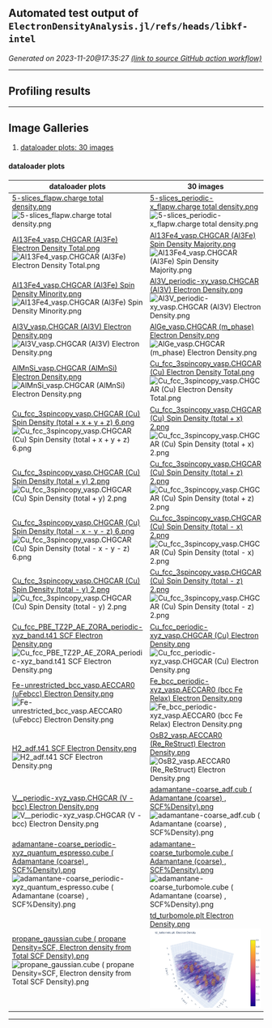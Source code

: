 ## Automated test output of `ElectronDensityAnalysis.jl/refs/heads/libkf-intel`
*Generated on 2023-11-20@17:35:27 [(link to source GitHub action workflow)](https://github.com/MolecularTheoryGroup/ElectronDensityAnalysis.jl/actions/runs/6933582402)*

---

## Profiling results

---

## Image Galleries
1. [dataloader plots: 30 images](#dataloader-plots)
#### dataloader plots
| dataloader plots | 30 images |
| --- | --- |
| [5-slices_flapw.charge total density.png](https://raw.githubusercontent.com/MolecularTheoryGroup/test_results/main/eda/dataloader_plots%2F%2F5-slices_flapw.charge%20total%20density.png) ![5-slices_flapw.charge total density.png](https://raw.githubusercontent.com/MolecularTheoryGroup/test_results/main/eda/dataloader_plots%2F%2F5-slices_flapw.charge%20total%20density.png) | [5-slices_periodic-x_flapw.charge total density.png](https://raw.githubusercontent.com/MolecularTheoryGroup/test_results/main/eda/dataloader_plots%2F%2F5-slices_periodic-x_flapw.charge%20total%20density.png) ![5-slices_periodic-x_flapw.charge total density.png](https://raw.githubusercontent.com/MolecularTheoryGroup/test_results/main/eda/dataloader_plots%2F%2F5-slices_periodic-x_flapw.charge%20total%20density.png) |
| [Al13Fe4_vasp.CHGCAR (Al3Fe) Electron Density Total.png](https://raw.githubusercontent.com/MolecularTheoryGroup/test_results/main/eda/dataloader_plots%2F%2FAl13Fe4_vasp.CHGCAR%20%28Al3Fe%29%20Electron%20Density%20Total.png) ![Al13Fe4_vasp.CHGCAR (Al3Fe) Electron Density Total.png](https://raw.githubusercontent.com/MolecularTheoryGroup/test_results/main/eda/dataloader_plots%2F%2FAl13Fe4_vasp.CHGCAR%20%28Al3Fe%29%20Electron%20Density%20Total.png) | [Al13Fe4_vasp.CHGCAR (Al3Fe) Spin Density Majority.png](https://raw.githubusercontent.com/MolecularTheoryGroup/test_results/main/eda/dataloader_plots%2F%2FAl13Fe4_vasp.CHGCAR%20%28Al3Fe%29%20Spin%20Density%20Majority.png) ![Al13Fe4_vasp.CHGCAR (Al3Fe) Spin Density Majority.png](https://raw.githubusercontent.com/MolecularTheoryGroup/test_results/main/eda/dataloader_plots%2F%2FAl13Fe4_vasp.CHGCAR%20%28Al3Fe%29%20Spin%20Density%20Majority.png) |
| [Al13Fe4_vasp.CHGCAR (Al3Fe) Spin Density Minority.png](https://raw.githubusercontent.com/MolecularTheoryGroup/test_results/main/eda/dataloader_plots%2F%2FAl13Fe4_vasp.CHGCAR%20%28Al3Fe%29%20Spin%20Density%20Minority.png) ![Al13Fe4_vasp.CHGCAR (Al3Fe) Spin Density Minority.png](https://raw.githubusercontent.com/MolecularTheoryGroup/test_results/main/eda/dataloader_plots%2F%2FAl13Fe4_vasp.CHGCAR%20%28Al3Fe%29%20Spin%20Density%20Minority.png) | [Al3V_periodic-xy_vasp.CHGCAR (Al3V) Electron Density.png](https://raw.githubusercontent.com/MolecularTheoryGroup/test_results/main/eda/dataloader_plots%2F%2FAl3V_periodic-xy_vasp.CHGCAR%20%28Al3V%29%20Electron%20Density.png) ![Al3V_periodic-xy_vasp.CHGCAR (Al3V) Electron Density.png](https://raw.githubusercontent.com/MolecularTheoryGroup/test_results/main/eda/dataloader_plots%2F%2FAl3V_periodic-xy_vasp.CHGCAR%20%28Al3V%29%20Electron%20Density.png) |
| [Al3V_vasp.CHGCAR (Al3V) Electron Density.png](https://raw.githubusercontent.com/MolecularTheoryGroup/test_results/main/eda/dataloader_plots%2F%2FAl3V_vasp.CHGCAR%20%28Al3V%29%20Electron%20Density.png) ![Al3V_vasp.CHGCAR (Al3V) Electron Density.png](https://raw.githubusercontent.com/MolecularTheoryGroup/test_results/main/eda/dataloader_plots%2F%2FAl3V_vasp.CHGCAR%20%28Al3V%29%20Electron%20Density.png) | [AlGe_vasp.CHGCAR (m_phase) Electron Density.png](https://raw.githubusercontent.com/MolecularTheoryGroup/test_results/main/eda/dataloader_plots%2F%2FAlGe_vasp.CHGCAR%20%28m_phase%29%20Electron%20Density.png) ![AlGe_vasp.CHGCAR (m_phase) Electron Density.png](https://raw.githubusercontent.com/MolecularTheoryGroup/test_results/main/eda/dataloader_plots%2F%2FAlGe_vasp.CHGCAR%20%28m_phase%29%20Electron%20Density.png) |
| [AlMnSi_vasp.CHGCAR (AlMnSi) Electron Density.png](https://raw.githubusercontent.com/MolecularTheoryGroup/test_results/main/eda/dataloader_plots%2F%2FAlMnSi_vasp.CHGCAR%20%28AlMnSi%29%20Electron%20Density.png) ![AlMnSi_vasp.CHGCAR (AlMnSi) Electron Density.png](https://raw.githubusercontent.com/MolecularTheoryGroup/test_results/main/eda/dataloader_plots%2F%2FAlMnSi_vasp.CHGCAR%20%28AlMnSi%29%20Electron%20Density.png) | [Cu_fcc_3spincopy_vasp.CHGCAR (Cu) Electron Density Total.png](https://raw.githubusercontent.com/MolecularTheoryGroup/test_results/main/eda/dataloader_plots%2F%2FCu_fcc_3spincopy_vasp.CHGCAR%20%28Cu%29%20Electron%20Density%20Total.png) ![Cu_fcc_3spincopy_vasp.CHGCAR (Cu) Electron Density Total.png](https://raw.githubusercontent.com/MolecularTheoryGroup/test_results/main/eda/dataloader_plots%2F%2FCu_fcc_3spincopy_vasp.CHGCAR%20%28Cu%29%20Electron%20Density%20Total.png) |
| [Cu_fcc_3spincopy_vasp.CHGCAR (Cu) Spin Density (total + x + y + z)  6.png](https://raw.githubusercontent.com/MolecularTheoryGroup/test_results/main/eda/dataloader_plots%2F%2FCu_fcc_3spincopy_vasp.CHGCAR%20%28Cu%29%20Spin%20Density%20%28total%20%2B%20x%20%2B%20y%20%2B%20z%29%20%206.png) ![Cu_fcc_3spincopy_vasp.CHGCAR (Cu) Spin Density (total + x + y + z)  6.png](https://raw.githubusercontent.com/MolecularTheoryGroup/test_results/main/eda/dataloader_plots%2F%2FCu_fcc_3spincopy_vasp.CHGCAR%20%28Cu%29%20Spin%20Density%20%28total%20%2B%20x%20%2B%20y%20%2B%20z%29%20%206.png) | [Cu_fcc_3spincopy_vasp.CHGCAR (Cu) Spin Density (total + x)  2.png](https://raw.githubusercontent.com/MolecularTheoryGroup/test_results/main/eda/dataloader_plots%2F%2FCu_fcc_3spincopy_vasp.CHGCAR%20%28Cu%29%20Spin%20Density%20%28total%20%2B%20x%29%20%202.png) ![Cu_fcc_3spincopy_vasp.CHGCAR (Cu) Spin Density (total + x)  2.png](https://raw.githubusercontent.com/MolecularTheoryGroup/test_results/main/eda/dataloader_plots%2F%2FCu_fcc_3spincopy_vasp.CHGCAR%20%28Cu%29%20Spin%20Density%20%28total%20%2B%20x%29%20%202.png) |
| [Cu_fcc_3spincopy_vasp.CHGCAR (Cu) Spin Density (total + y)  2.png](https://raw.githubusercontent.com/MolecularTheoryGroup/test_results/main/eda/dataloader_plots%2F%2FCu_fcc_3spincopy_vasp.CHGCAR%20%28Cu%29%20Spin%20Density%20%28total%20%2B%20y%29%20%202.png) ![Cu_fcc_3spincopy_vasp.CHGCAR (Cu) Spin Density (total + y)  2.png](https://raw.githubusercontent.com/MolecularTheoryGroup/test_results/main/eda/dataloader_plots%2F%2FCu_fcc_3spincopy_vasp.CHGCAR%20%28Cu%29%20Spin%20Density%20%28total%20%2B%20y%29%20%202.png) | [Cu_fcc_3spincopy_vasp.CHGCAR (Cu) Spin Density (total + z)  2.png](https://raw.githubusercontent.com/MolecularTheoryGroup/test_results/main/eda/dataloader_plots%2F%2FCu_fcc_3spincopy_vasp.CHGCAR%20%28Cu%29%20Spin%20Density%20%28total%20%2B%20z%29%20%202.png) ![Cu_fcc_3spincopy_vasp.CHGCAR (Cu) Spin Density (total + z)  2.png](https://raw.githubusercontent.com/MolecularTheoryGroup/test_results/main/eda/dataloader_plots%2F%2FCu_fcc_3spincopy_vasp.CHGCAR%20%28Cu%29%20Spin%20Density%20%28total%20%2B%20z%29%20%202.png) |
| [Cu_fcc_3spincopy_vasp.CHGCAR (Cu) Spin Density (total - x - y - z)  6.png](https://raw.githubusercontent.com/MolecularTheoryGroup/test_results/main/eda/dataloader_plots%2F%2FCu_fcc_3spincopy_vasp.CHGCAR%20%28Cu%29%20Spin%20Density%20%28total%20-%20x%20-%20y%20-%20z%29%20%206.png) ![Cu_fcc_3spincopy_vasp.CHGCAR (Cu) Spin Density (total - x - y - z)  6.png](https://raw.githubusercontent.com/MolecularTheoryGroup/test_results/main/eda/dataloader_plots%2F%2FCu_fcc_3spincopy_vasp.CHGCAR%20%28Cu%29%20Spin%20Density%20%28total%20-%20x%20-%20y%20-%20z%29%20%206.png) | [Cu_fcc_3spincopy_vasp.CHGCAR (Cu) Spin Density (total - x)  2.png](https://raw.githubusercontent.com/MolecularTheoryGroup/test_results/main/eda/dataloader_plots%2F%2FCu_fcc_3spincopy_vasp.CHGCAR%20%28Cu%29%20Spin%20Density%20%28total%20-%20x%29%20%202.png) ![Cu_fcc_3spincopy_vasp.CHGCAR (Cu) Spin Density (total - x)  2.png](https://raw.githubusercontent.com/MolecularTheoryGroup/test_results/main/eda/dataloader_plots%2F%2FCu_fcc_3spincopy_vasp.CHGCAR%20%28Cu%29%20Spin%20Density%20%28total%20-%20x%29%20%202.png) |
| [Cu_fcc_3spincopy_vasp.CHGCAR (Cu) Spin Density (total - y)  2.png](https://raw.githubusercontent.com/MolecularTheoryGroup/test_results/main/eda/dataloader_plots%2F%2FCu_fcc_3spincopy_vasp.CHGCAR%20%28Cu%29%20Spin%20Density%20%28total%20-%20y%29%20%202.png) ![Cu_fcc_3spincopy_vasp.CHGCAR (Cu) Spin Density (total - y)  2.png](https://raw.githubusercontent.com/MolecularTheoryGroup/test_results/main/eda/dataloader_plots%2F%2FCu_fcc_3spincopy_vasp.CHGCAR%20%28Cu%29%20Spin%20Density%20%28total%20-%20y%29%20%202.png) | [Cu_fcc_3spincopy_vasp.CHGCAR (Cu) Spin Density (total - z)  2.png](https://raw.githubusercontent.com/MolecularTheoryGroup/test_results/main/eda/dataloader_plots%2F%2FCu_fcc_3spincopy_vasp.CHGCAR%20%28Cu%29%20Spin%20Density%20%28total%20-%20z%29%20%202.png) ![Cu_fcc_3spincopy_vasp.CHGCAR (Cu) Spin Density (total - z)  2.png](https://raw.githubusercontent.com/MolecularTheoryGroup/test_results/main/eda/dataloader_plots%2F%2FCu_fcc_3spincopy_vasp.CHGCAR%20%28Cu%29%20Spin%20Density%20%28total%20-%20z%29%20%202.png) |
| [Cu_fcc_PBE_TZ2P_AE_ZORA_periodic-xyz_band.t41 SCF Electron Density.png](https://raw.githubusercontent.com/MolecularTheoryGroup/test_results/main/eda/dataloader_plots%2F%2FCu_fcc_PBE_TZ2P_AE_ZORA_periodic-xyz_band.t41%20SCF%20Electron%20Density.png) ![Cu_fcc_PBE_TZ2P_AE_ZORA_periodic-xyz_band.t41 SCF Electron Density.png](https://raw.githubusercontent.com/MolecularTheoryGroup/test_results/main/eda/dataloader_plots%2F%2FCu_fcc_PBE_TZ2P_AE_ZORA_periodic-xyz_band.t41%20SCF%20Electron%20Density.png) | [Cu_fcc_periodic-xyz_vasp.CHGCAR (Cu) Electron Density.png](https://raw.githubusercontent.com/MolecularTheoryGroup/test_results/main/eda/dataloader_plots%2F%2FCu_fcc_periodic-xyz_vasp.CHGCAR%20%28Cu%29%20Electron%20Density.png) ![Cu_fcc_periodic-xyz_vasp.CHGCAR (Cu) Electron Density.png](https://raw.githubusercontent.com/MolecularTheoryGroup/test_results/main/eda/dataloader_plots%2F%2FCu_fcc_periodic-xyz_vasp.CHGCAR%20%28Cu%29%20Electron%20Density.png) |
| [Fe-unrestricted_bcc_vasp.AECCAR0 (uFebcc) Electron Density.png](https://raw.githubusercontent.com/MolecularTheoryGroup/test_results/main/eda/dataloader_plots%2F%2FFe-unrestricted_bcc_vasp.AECCAR0%20%28uFebcc%29%20Electron%20Density.png) ![Fe-unrestricted_bcc_vasp.AECCAR0 (uFebcc) Electron Density.png](https://raw.githubusercontent.com/MolecularTheoryGroup/test_results/main/eda/dataloader_plots%2F%2FFe-unrestricted_bcc_vasp.AECCAR0%20%28uFebcc%29%20Electron%20Density.png) | [Fe_bcc_periodic-xyz_vasp.AECCAR0 (bcc Fe Relax) Electron Density.png](https://raw.githubusercontent.com/MolecularTheoryGroup/test_results/main/eda/dataloader_plots%2F%2FFe_bcc_periodic-xyz_vasp.AECCAR0%20%28bcc%20Fe%20Relax%29%20Electron%20Density.png) ![Fe_bcc_periodic-xyz_vasp.AECCAR0 (bcc Fe Relax) Electron Density.png](https://raw.githubusercontent.com/MolecularTheoryGroup/test_results/main/eda/dataloader_plots%2F%2FFe_bcc_periodic-xyz_vasp.AECCAR0%20%28bcc%20Fe%20Relax%29%20Electron%20Density.png) |
| [H2_adf.t41 SCF Electron Density.png](https://raw.githubusercontent.com/MolecularTheoryGroup/test_results/main/eda/dataloader_plots%2F%2FH2_adf.t41%20SCF%20Electron%20Density.png) ![H2_adf.t41 SCF Electron Density.png](https://raw.githubusercontent.com/MolecularTheoryGroup/test_results/main/eda/dataloader_plots%2F%2FH2_adf.t41%20SCF%20Electron%20Density.png) | [OsB2_vasp.AECCAR0 (Re_ReStruct) Electron Density.png](https://raw.githubusercontent.com/MolecularTheoryGroup/test_results/main/eda/dataloader_plots%2F%2FOsB2_vasp.AECCAR0%20%28Re_ReStruct%29%20Electron%20Density.png) ![OsB2_vasp.AECCAR0 (Re_ReStruct) Electron Density.png](https://raw.githubusercontent.com/MolecularTheoryGroup/test_results/main/eda/dataloader_plots%2F%2FOsB2_vasp.AECCAR0%20%28Re_ReStruct%29%20Electron%20Density.png) |
| [V__periodic-xyz_vasp.CHGCAR (V - bcc) Electron Density.png](https://raw.githubusercontent.com/MolecularTheoryGroup/test_results/main/eda/dataloader_plots%2F%2FV__periodic-xyz_vasp.CHGCAR%20%28V%20-%20bcc%29%20Electron%20Density.png) ![V__periodic-xyz_vasp.CHGCAR (V - bcc) Electron Density.png](https://raw.githubusercontent.com/MolecularTheoryGroup/test_results/main/eda/dataloader_plots%2F%2FV__periodic-xyz_vasp.CHGCAR%20%28V%20-%20bcc%29%20Electron%20Density.png) | [adamantane-coarse_adf.cub ( Adamantane (coarse) , SCF%Density).png](https://raw.githubusercontent.com/MolecularTheoryGroup/test_results/main/eda/dataloader_plots%2F%2Fadamantane-coarse_adf.cub%20%28%20Adamantane%20%28coarse%29%20%2C%20SCF%25Density%29.png) ![adamantane-coarse_adf.cub ( Adamantane (coarse) , SCF%Density).png](https://raw.githubusercontent.com/MolecularTheoryGroup/test_results/main/eda/dataloader_plots%2F%2Fadamantane-coarse_adf.cub%20%28%20Adamantane%20%28coarse%29%20%2C%20SCF%25Density%29.png) |
| [adamantane-coarse_periodic-xyz_quantum_espresso.cube ( Adamantane (coarse) , SCF%Density).png](https://raw.githubusercontent.com/MolecularTheoryGroup/test_results/main/eda/dataloader_plots%2F%2Fadamantane-coarse_periodic-xyz_quantum_espresso.cube%20%28%20Adamantane%20%28coarse%29%20%2C%20SCF%25Density%29.png) ![adamantane-coarse_periodic-xyz_quantum_espresso.cube ( Adamantane (coarse) , SCF%Density).png](https://raw.githubusercontent.com/MolecularTheoryGroup/test_results/main/eda/dataloader_plots%2F%2Fadamantane-coarse_periodic-xyz_quantum_espresso.cube%20%28%20Adamantane%20%28coarse%29%20%2C%20SCF%25Density%29.png) | [adamantane-coarse_turbomole.cube ( Adamantane (coarse) , SCF%Density).png](https://raw.githubusercontent.com/MolecularTheoryGroup/test_results/main/eda/dataloader_plots%2F%2Fadamantane-coarse_turbomole.cube%20%28%20Adamantane%20%28coarse%29%20%2C%20SCF%25Density%29.png) ![adamantane-coarse_turbomole.cube ( Adamantane (coarse) , SCF%Density).png](https://raw.githubusercontent.com/MolecularTheoryGroup/test_results/main/eda/dataloader_plots%2F%2Fadamantane-coarse_turbomole.cube%20%28%20Adamantane%20%28coarse%29%20%2C%20SCF%25Density%29.png) |
| [propane_gaussian.cube ( propane Density=SCF,  Electron density from Total SCF Density).png](https://raw.githubusercontent.com/MolecularTheoryGroup/test_results/main/eda/dataloader_plots%2F%2Fpropane_gaussian.cube%20%28%20propane%20Density%3DSCF%2C%20%20Electron%20density%20from%20Total%20SCF%20Density%29.png) ![propane_gaussian.cube ( propane Density=SCF,  Electron density from Total SCF Density).png](https://raw.githubusercontent.com/MolecularTheoryGroup/test_results/main/eda/dataloader_plots%2F%2Fpropane_gaussian.cube%20%28%20propane%20Density%3DSCF%2C%20%20Electron%20density%20from%20Total%20SCF%20Density%29.png) | [td_turbomole.plt Electron Density.png](https://raw.githubusercontent.com/MolecularTheoryGroup/test_results/main/eda/dataloader_plots%2F%2Ftd_turbomole.plt%20Electron%20Density.png) ![td_turbomole.plt Electron Density.png](https://raw.githubusercontent.com/MolecularTheoryGroup/test_results/main/eda/dataloader_plots%2F%2Ftd_turbomole.plt%20Electron%20Density.png) |

---

